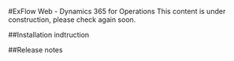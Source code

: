 #ExFlow Web - Dynamics 365 for Operations
This content is under construction, please check again soon.

##Installation indtruction

##Release notes




